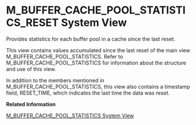 <!-- loiocaf06b393a8e49e5823cb0282587cc98 -->

# M\_BUFFER\_CACHE\_POOL\_STATISTICS\_RESET System View

Provides statistics for each buffer pool in a cache since the last reset.



This view contains values accumulated since the last reset of the main view M\_BUFFER\_CACHE\_POOL\_STATISTICS. Refer to M\_BUFFER\_CACHE\_POOL\_STATISTICS for information about the structure and use of this view.

In addition to the members mentioned in M\_BUFFER\_CACHE\_POOL\_STATISTICS, this view also contains a timestamp field, RESET\_TIME, which indicates the last time the data was reset.

**Related Information**  


[M\_BUFFER\_CACHE\_POOL\_STATISTICS System View](m-buffer-cache-pool-statistics-system-view-4c417c7.md "Provides statistics for each buffer pool in a cache.")

